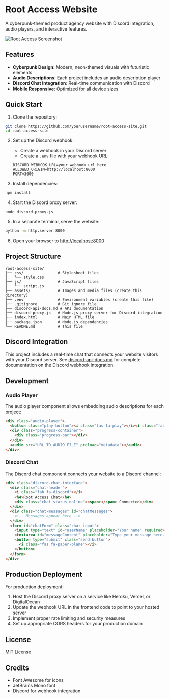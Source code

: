# Root Access Website

A cyberpunk-themed product agency website with Discord integration, audio players, and interactive features.

![Root Access Screenshot](screenshot.png)

## Features

- **Cyberpunk Design**: Modern, neon-themed visuals with futuristic elements
- **Audio Descriptions**: Each project includes an audio description player
- **Discord Chat Integration**: Real-time communication with Discord
- **Mobile Responsive**: Optimized for all device sizes

## Quick Start

1. Clone the repository:
```bash
git clone https://github.com/yourusername/root-access-site.git
cd root-access-site
```

2. Set up the Discord webhook:
   - Create a webhook in your Discord server
   - Create a `.env` file with your webhook URL:
   ```
   DISCORD_WEBHOOK_URL=your_webhook_url_here
   ALLOWED_ORIGIN=http://localhost:8000
   PORT=3000
   ```

3. Install dependencies:
```bash
npm install
```

4. Start the Discord proxy server:
```bash
node discord-proxy.js
```

5. In a separate terminal, serve the website:
```bash
python -m http.server 8000
```

6. Open your browser to [http://localhost:8000](http://localhost:8000)

## Project Structure

```
root-access-site/
├── css/               # Stylesheet files
│   └── style.css
├── js/                # JavaScript files
│   └── script.js
├── assets/            # Images and media files (create this directory)
├── .env               # Environment variables (create this file)
├── .gitignore         # Git ignore file
├── discord-api-docs.md # API documentation
├── discord-proxy.js   # Node.js proxy server for Discord integration
├── index.html         # Main HTML file
├── package.json       # Node.js dependencies
└── README.md          # This file
```

## Discord Integration

This project includes a real-time chat that connects your website visitors with your Discord server. See [discord-api-docs.md](discord-api-docs.md) for complete documentation on the Discord webhook integration.

## Development

### Audio Player

The audio player component allows embedding audio descriptions for each project:

```html
<div class="audio-player">
  <button class="play-button"><i class="fas fa-play"></i><i class="fas fa-pause"></i></button>
  <div class="progress-container">
    <div class="progress-bar"></div>
  </div>
  <audio src="URL_TO_AUDIO_FILE" preload="metadata"></audio>
</div>
```

### Discord Chat

The Discord chat component connects your website to a Discord channel:

```html
<div class="discord-chat-interface">
  <div class="chat-header">
    <i class="fab fa-discord"></i>
    <h4>Root Access Chat</h4>
    <div class="chat-status online"><span></span> Connected</div>
  </div>
  <div class="chat-messages" id="chatMessages">
    <!-- Messages appear here -->
  </div>
  <form id="chatForm" class="chat-input">
    <input type="text" id="userName" placeholder="Your name" required>
    <textarea id="messageContent" placeholder="Type your message here..." required></textarea>
    <button type="submit" class="send-button">
      <i class="fas fa-paper-plane"></i>
    </button>
  </form>
</div>
```

## Production Deployment

For production deployment:

1. Host the Discord proxy server on a service like Heroku, Vercel, or DigitalOcean
2. Update the webhook URL in the frontend code to point to your hosted server
3. Implement proper rate limiting and security measures
4. Set up appropriate CORS headers for your production domain

## License

MIT License

## Credits

- Font Awesome for icons
- JetBrains Mono font
- Discord for webhook integration 